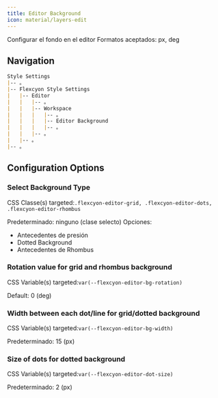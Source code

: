 ```yaml
---
title: Editor Background
icon: material/layers-edit
---
```


Configurar el fondo en el editor
Formatos aceptados: px, deg

## Navigation
```md
Style Settings
|-- 。
|-- Flexcyon Style Settings
|   |-- Editor
|   |   |-- 。
|   |   |-- Workspace
|   |   |   |-- 。
|   |   |   |-- Editor Background
|   |   |   |-- 。
|   |   |-- 。
|   |-- 。
|-- 。
```

## Configuration Options

### Select Background Type
CSS Classe(s) targeted:`.flexcyon-editor-grid, .flexcyon-editor-dots, .flexcyon-editor-rhombus`

Predeterminado: ninguno (clase selecto)
Opciones:
- Antecedentes de presión
- Dotted Background
- Antecedentes de Rhombus

### Rotation value for grid and rhombus background
CSS Variable(s) targeted:`var(--flexcyon-editor-bg-rotation)`

Default: 0 (deg)

### Width between each dot/line for grid/dotted background
CSS Variable(s) targeted:`var(--flexcyon-editor-bg-width)`

Predeterminado: 15 (px)

### Size of dots for dotted background
CSS Variable(s) targeted:`var(--flexcyon-editor-dot-size)`

Predeterminado: 2 (px)